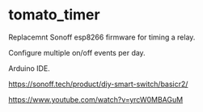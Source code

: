 # tomato_timer
Replacemnt Sonoff esp8266 firmware for timing a relay.

Configure multiple on/off events per day.

Arduino IDE.

https://sonoff.tech/product/diy-smart-switch/basicr2/

https://www.youtube.com/watch?v=yrcW0MBAGuM

